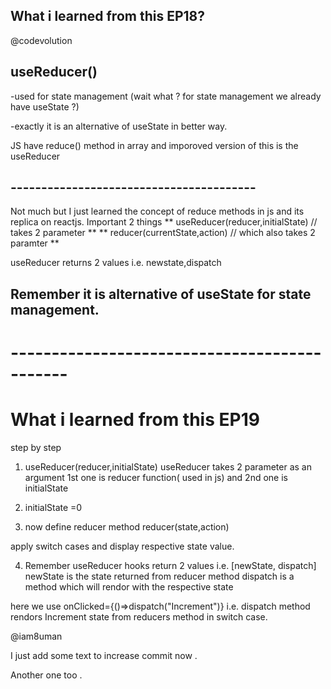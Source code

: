 ## What i learned from this EP18?
@codevolution

## useReducer()
-used for state management (wait what ? for state management we already have useState ?)

-exactly it is an alternative of useState in better way.

JS have reduce() method in array and imporoved version of this is the useReducer

## ----------------------------------------

Not much but I just learned the concept of reduce methods in js and its replica on reactjs. 
Important 2 things
** useReducer(reducer,initialState) // takes 2 parameter **
** reducer(currentState,action) // which also takes 2 paramter **

useReducer returns 2 values i.e. newstate,dispatch

## Remember it is alternative of useState for state management.



# ---------------------------------------------

# What i learned from this EP19

step by step 
1. useReducer(reducer,initialState)
useReducer takes 2 parameter as an argument 1st one is reducer function( used in js) and 2nd one is initialState

2. initialState =0

3. now define reducer method
reducer(state,action)

apply switch cases and display respective state value.

4. Remember useReducer hooks return 2 values i.e. 
        [newState, dispatch]
newState is the state returned from reducer method
dispatch is a method which will rendor with the respective state

here we use onClicked={()=>dispatch("Increment")} i.e.
dispatch method rendors Increment state from reducers method in switch case. 

@iam8uman

I just add some text to increase commit now .

Another one too .